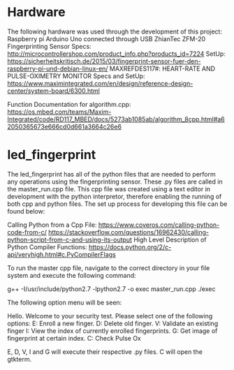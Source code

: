 # Hardware
The following hardware was used through the development of this project:
Raspberry pi
Arduino Uno connected through USB
ZhianTec ZFM-20 Fingerprinting Sensor
  Specs: http://microcontrollershop.com/product_info.php?products_id=7224
  SetUp: https://sicherheitskritisch.de/2015/03/fingerprint-sensor-fuer-den-raspberry-pi-und-debian-linux-en/
MAXREFDES117#: HEART-RATE AND PULSE-OXIMETRY MONITOR
  Specs and SetUp: https://www.maximintegrated.com/en/design/reference-design-center/system-board/6300.html

  Function Documentation for algorithm.cpp: https://os.mbed.com/teams/Maxim-Integrated/code/RD117_MBED/docs/5273ab1085ab/algorithm_8cpp.html#a62050365673e666cd0d661a3664c26e6
  
# led_fingerprint
The led_fingerprint has all of the python files that are needed to perform any operations using the fingerprinting sensor. These .py files are called in the master_run.cpp file. This cpp file was created using a text editor in development with the python interpretor, therefore enabling the running of both cpp and python files. The set up process for developing this file can be found below:

  Calling Python from a Cpp File: https://www.coveros.com/calling-python-code-from-c/
                                  https://stackoverflow.com/questions/16962430/calling-python-script-from-c-and-using-its-output
  High Level Description of Python Compiler Functions: https://docs.python.org/2/c-api/veryhigh.html#c.PyCompilerFlags

To run the master cpp file, navigate to the correct directory in your file system and execute the following command:

g++ -I/usr/include/python2.7 -lpython2.7 -o exec master_run.cpp
./exec

The following option menu will be seen:

Hello. Welcome to your security test. Please select one of the following options:
E: Enroll a new finger.
D: Delete old finger.
V: Validate an existing finger
I: View the index of currently enrolled fingerprints.
G: Get image of fingerprint at certain index.
C: Check Pulse Ox

E, D, V, I and G will execute their respective .py files. C will open the gtkterm.
